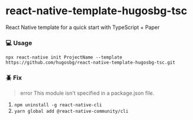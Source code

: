 # react-native-template-hugosbg-tsc
React Native template for a quick start with TypeScript + Paper

### :computer: Usage

```
npx react-native init ProjectName --template https://github.com/hugosbg/react-native-template-hugosbg-tsc.git
```

### :beetle: Fix

> error This module isn't specified in a package.json file.  

1. `npm uninstall -g react-native-cli`
2. `yarn global add @react-native-community/cli`
